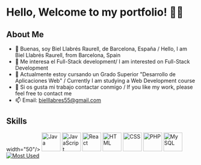 # Hello, Welcome to my portfolio! 🤩🤩
## About Me
- 👋 Buenas, soy Biel Llabrés Raurell, de Barcelona, España / Hello, I am Biel Llabrés Raurell, from Barcelona, Spain
- 👀 Me interesa el Full-Stack development/ I am interested on Full-Stack Development
- 🌱 Actualmente estoy cursando un Grado Superior "Desarrollo de Aplicaciones Web" / Currently I am studying a Web Development course
- 💞️ Si os gusta mi trabajo contactar conmigo / If you like my work, please feel free to contact me
- 📫 Email: bielllabres55@gmail.com

## Skills
<div>
   width="50"/>
   <img src="https://www.svgrepo.com/show/184143/java.svg" alt="Java"
   width="50"/>
   <img src="https://www.svgrepo.com/show/353925/javascript.svg" alt="JavaScript"
   width="50"/>     
   <img src="https://www.svgrepo.com/show/354259/react.svg" alt="React"
   width="50"/>
   <img src="https://www.svgrepo.com/show/349402/html5.svg" alt="HTML"
   width="50"/>     
   <img src="https://www.svgrepo.com/show/349330/css3.svg" alt="CSS"
   width="50"/>     
   <img src="https://www.svgrepo.com/show/349474/php.svg" alt="PHP" width="50"/>
   <img src="https://www.svgrepo.com/show/303251/mysql-logo.svg" alt="My SQL" width="50"/>
</div>
<a href="https://github.com/drektmr?tab=repositories" target="_blank">
   <img src="https://github-readme-stats.vercel.app/api/top-langs/?username=bielllabres55&layout=compact&show_icons=true&theme=dracula&bg_color=00000000&hide_border=true"
   alt="Most Used"/>
</a>
